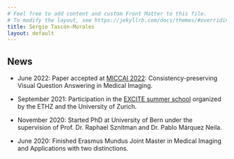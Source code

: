 ```yaml
---
# Feel free to add content and custom Front Matter to this file.
# To modify the layout, see https://jekyllrb.com/docs/themes/#overriding-theme-defaults
title: Sergio Tascón-Morales
layout: default
---
```


## News

- June 2022: Paper accepted at [MICCAI 2022](https://conferences.miccai.org/2022/en/): Consistency-preserving Visual Question Answering in Medical Imaging.

- September 2021: Participation in the [EXCITE summer school](https://excite.ethz.ch/education/summer-school.html) organized by the ETHZ and the University of Zurich.

- November 2020: Started PhD at University of Bern under the supervision of Prof. Dr. Raphael Sznitman and Dr. Pablo Márquez Neila.

- June 2020: Finished Erasmus Mundus Joint Master in Medical Imaging and Applications with two distinctions.
